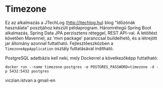 # Timezone

Ez az alkalmazás a JTechLog (<http://jtechlog.hu>) blog "Időzónák használata" posztjához készült példaprogram.
Háromrétegű Spring Boot alkalmazás, Spring Data JPA perzisztens réteggel, REST API-val. 
A letöltést követően Mavennel, az 'mvn package' paranccsal buildelhető,
és a létrejött jar állomány azonnal futtatható. Fejlesztőeszközben a `TimezoneAppApplication`
osztály futtatásával indítható.

PostgreSQL adatbázis kell neki, mely Dockerrel a következőképp futtatható:

```
docker run --name timezone-postgres -e POSTGRES_PASSWORD=timezone -d -p 5432:5432 postgres
```

viczian.istvan a gmail-en



